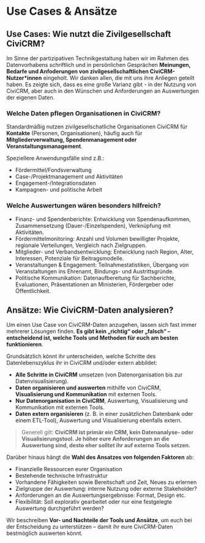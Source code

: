 # Use Cases & Ansätze

## Use Cases: Wie nutzt die Zivilgesellschaft CiviCRM?

Im Sinne der partizipativen Technikgestaltung haben wir im Rahmen des Datenvorhabens schriftlich und in persönlichen Gesprächen **Meinungen, Bedarfe und Anfoderungen von zivilgesellschaftlichen CiviCRM-Nutzer*innen** eingeholt. Wir danken allen, die mit uns ihre Anliegen geteilt haben. 
Es zeigte sich, dass es eine große Varianz gibt - in der Nutzung von CiviCRM, aber auch in den Wünschen und Anforderungen an Auswertungen der eigenen Daten. 

### Welche Daten pflegen Organisationen in CiviCRM?

Standardmäßig nutzen zivilgesellschatliche Organisationen  CiviCRM für **Kontakte** (Personen, Organisationen), häufig auch für **Mitgliederverwaltung, Spendenmanagement oder  Veranstaltungsmanagement**.

Speziellere Anwendungsfälle sind z.B.: 

- Fördermittel/Fondsverwaltung
- Case-/Projektmanagement und Aktivitäten 
- Engagement-/Integrationsdaten
- Kampagnen- und politische Arbeit

### Welche Auswertungen wären besonders hilfreich?

- Finanz- und Spendenberichte: Entwicklung von Spendenaufkommen, Zusammensetzung (Dauer-/Einzelspenden), Verknüpfung mit Aktivitäten.
- Fördermittelmonitoring: Anzahl und Volumen bewilligter Projekte, regionale Verteilungen, Vergleich nach Zielgruppen.
- Mitglieder- und Verbandsentwicklung: Entwicklung nach Region, Alter, Interessen, Potenziale für Beitragsmodelle.
- Veranstaltungen & Engagement: Teilnahmestatistiken, Übergang von Veranstaltungen ins Ehrenamt, Bindungs- und Austrittsgründe.
- Politische Kommunikation: Datenaufbereitung für Sachberichte, Evaluationen, Präsentationen an Ministerien, Fördergeber oder Öffentlichkeit.

## Ansätze: Wie CiviCRM-Daten analysieren?

Um einen Use Case von CiviCRM-Daten anzugehen, lassen sich fast immer mehrerer Lösungen finden. **Es gibt kein „richtig“ oder „falsch“ – entscheidend ist, welche Tools und Methoden für euch am besten funktionieren**.

Grundsätzlich könnt ihr unterscheiden, welche Schritte des Datenlebenszyklus ihr in CiviCRM und/oder extern abbildet:

- **Alle Schritte in CiviCRM** umsetzen (von Datenorganisation bis zur Datenvisualisierung).
- **Daten organisieren und auswerten** mithilfe von CiviCRM, **Visualisierung und Kommunikation** mit externen Tools.
- **Nur Datenorganisation in CiviCRM**, Auswertung, Visualisierung und Kommunikation mit externen Tools.
- **Daten extern organisieren** (z. B. in einer zusätzlichen Datenbank oder einem ETL-Tool), Auswertung und Visualisierung ebenfalls extern.

> Generell gilt: **CiviCRM ist primär ein CRM, kein Datenanalyse- oder Visualisierungstool. Je höher eure Anforderungen an die Auswertung sind, desto eher solltet ihr auf externe Tools setzen.**

Darüber hinaus hängt die **Wahl des Ansatzes von folgenden Faktoren** ab:

- Finanzielle Ressourcen eurer Organisation
- Bestehende technische Infrastruktur
- Vorhandene Fähigkeiten sowie Bereitschaft und Zeit, Neues zu erlernen
- Zielgruppe der Auswertung: interne Nutzung oder externe Stakeholder?
- Anforderungen an die Auswertungsergebnisse: Format, Design etc.
- Flexibilität: Soll explorativ gearbeitet oder nur eine festgelegte Auswertung durchgeführt werden?

Wir beschreiben **Vor- und Nachteile der Tools und Ansätze**, um euch bei der Entscheidung zu unterstützen – damit ihr eure CiviCRM-Daten bestmöglich auswerten könnt.
